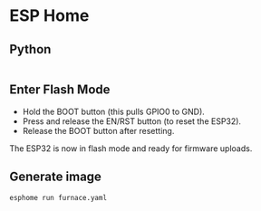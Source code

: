 # ESP Home

## Python

```bash
```

## Enter Flash Mode

- Hold the BOOT button (this pulls GPIO0 to GND).
- Press and release the EN/RST button (to reset the ESP32).
- Release the BOOT button after resetting.

The ESP32 is now in flash mode and ready for firmware uploads.

## Generate image

```bash
esphome run furnace.yaml
```